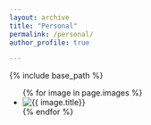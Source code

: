 ```yaml
---
layout: archive
title: "Personal"
permalink: /personal/
author_profile: true

---
```


{% include base_path %}

<ul class="photo-gallery">
  {% for image in page.images %}
    <li><img src="{{ image.image_path }}" alt="{{ image.title}}"/></li>
  {% endfor %}
</ul>

